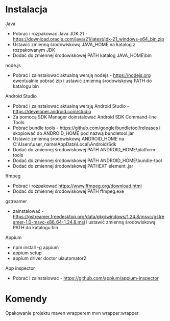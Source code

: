 # Instalacja

Java
- Pobrać i rozpakować Java JDK 21 - https://download.oracle.com/java/21/latest/jdk-21_windows-x64_bin.zip
- Ustawić zmienną środowiskową JAVA_HOME na katalog z rozpakowanym JDK
- Dodać do zmiennej środowiskowej PATH katalog JAVA_HOME\bin

node.js
- Pobrać i zainstalować aktualną wersję nodejs - https://nodejs.org ewentualnie pobrać zip i ustawić zmienną środowiskową PATH do katalogu bin

Android Studio
- Pobrać i zainstalować aktualną wersję Android Studio - https://developer.android.com/studio
- Za pomocą SDK Manager doinstalować Android SDK Command-line Tools
- Pobrać bundle tools - https://github.com/google/bundletool/releases i skopiować do ANDROID_HOME pod nazwą bundletool.jar
- Ustawić zmienną środowiskową ANDROID_HOME na C:\Users\user_name\AppData\Local\Android\Sdk
- Dodać do zmiennej środowiskowej PATH ANDROID_HOME\platform-tools
- Dodać do zmiennej środowiskowej PATH ANDROID_HOME\bundle-tool
- Dodać do zmiennej środowiskowej PATHEXT element .jar

ffmpeg
- Pobrać i rozpakować https://www.ffmpeg.org/download.html
- Dodać do zmiennej środowiskowej PATH ffmpeg.exe

gstreamer
- zainstalować - https://gstreamer.freedesktop.org/data/pkg/windows/1.24.8/msvc/gstreamer-1.0-msvc-x86_64-1.24.8.msi i ustawić zmienną środowiskową PATH do katalogu bin

Appium
- npm install -g appium
- appium setup
- appium driver doctor uiautomator2

App inspector
- Pobrać i zainstalować - https://github.com/appium/appium-inspector

# Komendy
Opakowanie projektu maven wrapperem
mvn wrapper:wrapper 